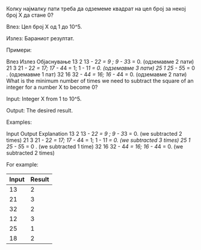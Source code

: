 Колку најмалку пати треба да одземеме квадрат на цел број за некој број Х да стане 0?

Влез: Цел број Х од 1 до 10^5.

Излез: Бараниот резултат.

Примери:

Влез	Излез	Објаснување
13
2
13 - 2*2  = 9 ;   9 - 3*3  = 0. (одземавме 2 пати)
21
3
21 - 2*2  = 17;  17 - 4*4 = 1;  1 - 1*1 = 0. (одземавме 3 пати)
25
1
25 - 5*5 = 0 . (одземавме 1 пат)
32
16
32 - 4*4 = 16;  16 - 4*4 = 0. (одземавме 2 пати)
What is the minimum number of times we need to subtract the square of an integer for a number X to become 0?

Input: Integer X from 1 to 10^5.

Output: The desired result.


Examples:


Input	Output	Explanation
13
2
13 - 2*2  = 9 ;   9 - 3*3  = 0. (we subtracted 2 times)
21
3
21 - 2*2  = 17;  17 - 4*4 = 1;  1 - 1*1 = 0. (we subtracted 3 times)
25
1
25 - 5*5 = 0 . (we subtracted 1 time)
32
16
32 - 4*4 = 16;  16 - 4*4 = 0. (we subtracted 2 times)

For example:

| Input	| Result |
| ----- | ----- |
| 13 |2 |
| 21 |3 |
|32 | 2|
|12 |3 |
| 25 |1 |
|18 |2 |